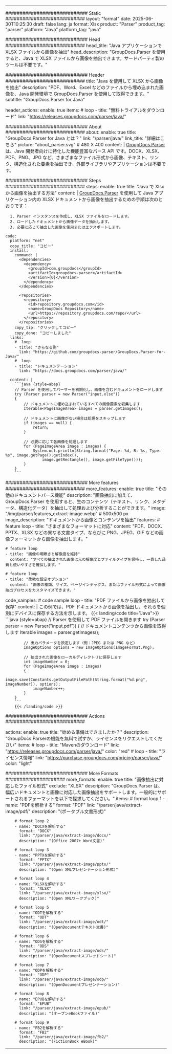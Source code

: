 


---
############################# Static ############################
layout: "format"
date:  2025-06-30T10:25:30
draft: false
lang: ja
format: Xlsx
product: "Parser"
product_tag: "parser"
platform: "Java"
platform_tag: "java"

############################# Head ############################
head_title: "Java アプリケーションで XLSX ファイルから画像を抽出"
head_description: "GroupDocs.Parser を使用すると、Java で XLSX ファイルから画像を抽出できます。サードパーティ製のツールは不要です。"

############################# Header ############################
title: "Java を使用して XLSX から画像を抽出" 
description: "PDF、Word、Excel などのファイルから埋め込まれた画像を、Java 開発環境で GroupDocs.Parser を使用して取得できます。"
subtitle: "GroupDocs.Parser for Java" 

header_actions:
  enable: true
  items:
    #  loop
    - title: "無料トライアルをダウンロード"
      link: "https://releases.groupdocs.com/parser/java/"
      
############################# About ############################
about:
    enable: true
    title: "GroupDocs.Parser for Java とは？"
    link: "/parser/java/"
    link_title: "詳細はこちら"
    picture: "about_parser.svg" # 480 X 400
    content: |
       [GroupDocs.Parser](/parser/java/) は、Java 開発者向けに特化した機能豊富なパース API です。DOCX、XLSX、PDF、PNG、JPG など、さまざまなファイル形式から画像、テキスト、リンク、構造化された要素を抽出でき、外部ライブラリやアプリケーションは不要です。

############################# Steps ############################
steps:
    enable: true
    title: "Java で Xlsx から画像を抽出する方法"
    content: |
      [GroupDocs.Parser](/parser/java/) を使用して Java アプリケーション内の XLSX ドキュメントから画像を抽出するための手順は次のとおりです：
      
      1. Parser インスタンスを作成し、XLSX ファイルをロードします。
      2. ロードしたドキュメントから画像データを抽出します。
      3. 必要に応じて抽出した画像を使用またはエクスポートします。
   
    code:
      platform: "net"
      copy_title: "コピー"
      install:
        command: |
          <dependencies>
            <dependency>
              <groupId>com.groupdocs</groupId>
              <artifactId>groupdocs-parser</artifactId>
              <version>{0}</version>
            </dependency>
          </dependencies>

          <repositories>
            <repository>
              <id>repository.groupdocs.com</id>
              <name>GroupDocs Repository</name>
              <url>https://repository.groupdocs.com/repo/</url>
            </repository>
          </repositories>
        copy_tip: "クリックしてコピー"
        copy_done: "コピーしました"
      links:
        #  loop
        - title: "さらなる例"
          link: "https://github.com/groupdocs-parser/GroupDocs.Parser-for-Java/"
        #  loop
        - title: "ドキュメンテーション"
          link: "https://docs.groupdocs.com/parser/java/"
          
      content: |
        ```java {style=abap}
        // Parser を使用してパーサーを初期化し、画像を含むドキュメントをロードします
        try (Parser parser = new Parser("input.xlsx"))
        {
            // ドキュメントに埋め込まれているすべての画像要素を収集します
            Iterable<PageImageArea> images = parser.getImages();

            // ドキュメントに画像がない場合は処理をスキップします
            if (images == null) {
                return;
            }

            // 必要に応じて各画像を処理します
            for (PageImageArea image : images) {
                System.out.println(String.format("Page: %d, R: %s, Type: %s", image.getPage().getIndex(), 
                    image.getRectangle(), image.getFileType()));
            }
        }
        ```            

############################# More features ############################
more_features:
  enable: true
  title: "その他のドキュメントパース機能"
  description: "画像抽出に加えて、GroupDocs.Parser を使用すると、生のコンテンツ（テキスト、リンク、メタデータ、構造化データ）を抽出して処理および分析することができます。"
  image: "/img/parser/features_extract-image.webp" # 500x500 px
  image_description: "ドキュメントから画像とコンテンツを抽出"
  features:
    # feature loop
    - title: "さまざまなフォーマットに対応"
      content: "PDF、DOCX、PPTX、XLSX などの異なる文書タイプ、ならびに PNG、JPEG、GIF などの画像フォーマットから画像を抽出します。"

    # feature loop
    - title: "画像の明瞭さと解像度を維持"
      content: "すべての抽出された画像は元の解像度とファイルタイプを保持し、一貫した品質と使いやすさを確保します。"

    # feature loop
    - title: "柔軟な設定オプション"
      content: "画像の種類、サイズ、ページインデックス、またはファイル形式によって画像抽出プロセスをカスタマイズできます。"
      
  code_samples:
    # code sample loop
    - title: "PDF ファイルから画像を抽出して保存"
      content: |
        この例では、PDF ドキュメントから画像を抽出し、それらを個別にデバイスに保存する方法を示します。
        {{< landing/code title="Java">}}
        ```java {style=abap}
        //  Parser を使用して PDF ファイルを開きます
        try (Parser parser = new Parser("input.pdf"))
        {
            // ドキュメントコンテンツから画像を取得します
            Iterable<PageImageArea> images = parser.getImages();

            // 出力パラメータを設定します（例：JPEG または PNG など）
            ImageOptions options = new ImageOptions(ImageFormat.Png);

            // 抽出された画像をローカルディレクトリに保存します
            int imageNumber = 0;
            for (PageImageArea image : images)
            {
                image.save(Constants.getOutputFilePath(String.format("%d.png", imageNumber)), options);
                imageNumber++;
            }
        }
        ```
        {{< /landing/code >}}


############################# Actions ############################

actions:
  enable: true
  title: "始める準備はできましたか？"
  description: "GroupDocs.Parserの機能を無料で試すか、ライセンスをリクエストしてください"
  items:
    #  loop
    - title: "Mavenのダウンロード"
      link: "https://releases.groupdocs.com/parser/java/"
      color: "red"
        #  loop
    - title: "ライセンス情報"
      link: "https://purchase.groupdocs.com/pricing/parser/java/"
      color: "light"


############################# More Formats #####################
more_formats:
    enable: true
    title: "画像抽出に対応したファイル形式"
    exclude: "XLSX"
    description: "GroupDocs.Parser は、幅広いドキュメントと画像に対応した画像抽出をサポートします。一般的にサポートされるフォーマットを以下で探求してください。"
    items: 
        # format loop 1
        - name: "PDFを解析する"
          format: "PDF"
          link: "/parser/java/extract-image/pdf/"
          description: "(ポータブル文書形式)"
          
        # format loop 2
        - name: "DOCXを解析する"
          format: "DOCX"
          link: "/parser/java/extract-image/docx/"
          description: "(Office 2007+ Word文書)"
          
        # format loop 3
        - name: "PPTXを解析する"
          format: "PPTX"
          link: "/parser/java/extract-image/pptx/"
          description: "(Open XMLプレゼンテーション形式)"
          
        # format loop 4
        - name: "XLSXを解析する"
          format: "XLSX"
          link: "/parser/java/extract-image/xlsx/"
          description: "(Open XMLワークブック)"
          
        # format loop 5
        - name: "ODTを解析する"
          format: "ODT"
          link: "/parser/java/extract-image/odt/"
          description: "(OpenDocumentテキスト文書)"
          
        # format loop 6
        - name: "ODSを解析する"
          format: "ODS"
          link: "/parser/java/extract-image/ods/"
          description: "(OpenDocumentスプレッドシート)"
          
        # format loop 7
        - name: "ODPを解析する"
          format: "ODP"
          link: "/parser/java/extract-image/odp/"
          description: "(OpenDocumentプレゼンテーション)"
          
        # format loop 8
        - name: "EPUBを解析する"
          format: "EPUB"
          link: "/parser/java/extract-image/epub/"
          description: "(オープンeBookファイル)"
          
        # format loop 9
        - name: "FB2を解析する"
          format: "FB2"
          link: "/parser/java/extract-image/fb2/"
          description: "(FictionBook eBook)"
         
          

---